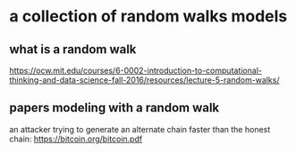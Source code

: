 # a collection of random walks models

## what is a random walk
https://ocw.mit.edu/courses/6-0002-introduction-to-computational-thinking-and-data-science-fall-2016/resources/lecture-5-random-walks/

## papers modeling with a random walk
an attacker trying to generate an alternate chain faster than the honest
chain: https://bitcoin.org/bitcoin.pdf

